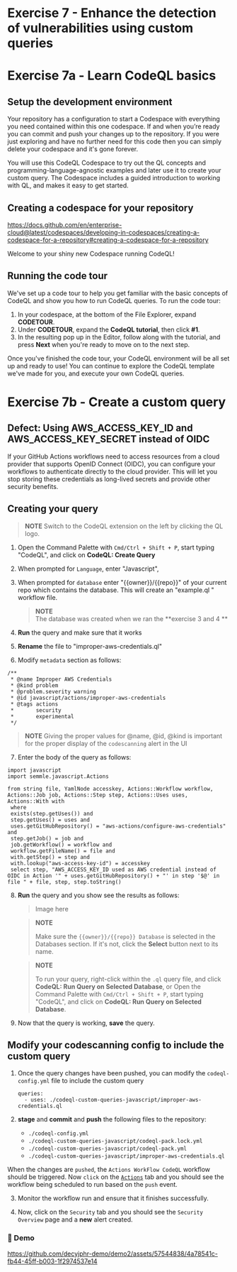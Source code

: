 # Exercise 7 - Enhance the detection of vulnerabilities using custom queries

# Exercise 7a - Learn CodeQL basics

## Setup the development environment
Your repository has a configuration to start a Codespace with everything you need contained within this one codespace. If and when you’re ready you can commit and push your changes up to the repository. If you were just exploring and have no further need for this code then you can simply delete your codespace and it's gone forever.

You will use this CodeQL Codespace to try out the QL concepts and programming-language-agnostic examples and later use it to create your custom query. The Codespace includes a guided introduction to working with QL, and makes it easy to get started.

## Creating a codespace for your repository
https://docs.github.com/en/enterprise-cloud@latest/codespaces/developing-in-codespaces/creating-a-codespace-for-a-repository#creating-a-codespace-for-a-repository

Welcome to your shiny new Codespace running CodeQL! 


## Running the code tour

We've set up a code tour to help you get familiar with the basic concepts of CodeQL and show you how to run CodeQL queries. To run the code tour:

1. In your codespace, at the bottom of the File Explorer, expand **CODETOUR**.
2. Under **CODETOUR**, expand the **CodeQL tutorial**, then click **#1**.
3. In the resulting pop up in the Editor, follow along with the tutorial, and press **Next** when you're ready to move on to the next step.

Once you've finished the code tour, your CodeQL environment will be all set up and ready to use! You can continue to explore the CodeQL template we've made for you, and execute your own CodeQL queries.

# Exercise 7b - Create a custom query

## Defect: Using  AWS_ACCESS_KEY_ID and AWS_ACCESS_KEY_SECRET instead of OIDC
If your GitHub Actions workflows need to access resources from a cloud provider that supports OpenID Connect (OIDC), you can configure your workflows to authenticate directly to the cloud provider. This will let you stop storing these credentials as long-lived secrets and provide other security benefits. 

## Creating your query

> **NOTE**
> Switch to the CodeQL extension on the left by clicking the QL logo.

1. Open the Command Palette with `Cmd/Ctrl + Shift + P`, start typing "CodeQL", and click on **CodeQL: Create Query**

2. When prompted for `Language`, enter  "Javascript", 

3. When prompted for `database` enter "{{owner}}/{{repo}}" of your current repo which contains the database. This will create an "example.ql " workflow file. 

   > **NOTE**    
   > The database was created when we ran the **exercise 3 and 4 ** 

4. **Run** the query and make sure that it works

5. **Rename** the file to "improper-aws-credentials.ql"

6. Modify `metadata` section as follows:
```
/**
 * @name Improper AWS Credentials
 * @kind problem
 * @problem.severity warning
 * @id javascript/actions/improper-aws-credentials
 * @tags actions
 *       security
 *       experimental
 */
```
   > **NOTE**
   > Giving the proper values for @name, @id, @kind is important for the proper display of the `codescanning` alert in the UI

7. Enter the body of the query as follows:

```
import javascript
import semmle.javascript.Actions

from string file, YamlNode accesskey, Actions::Workflow workflow,  Actions::Job job, Actions::Step step, Actions::Uses uses, Actions::With with
 where 
 exists(step.getUses()) and
 step.getUses() = uses and
 uses.getGitHubRepository() = "aws-actions/configure-aws-credentials" and
 step.getJob() = job and
 job.getWorkflow() = workflow and
 workflow.getFileName() = file and
 with.getStep() = step and
 with.lookup("aws-access-key-id") = accesskey
 select step, "AWS_ACCESS_KEY_ID used as AWS credential instead of OIDC in Action '" + uses.getGitHubRepository() + "' in step '$@' in file " + file, step, step.toString()
```

8. **Run** the query and you show see the results as follows:

   > Image here

   > **NOTE**
   >
   > Make sure the `{{owner}}/{{repo}} Database` is selected in the Databases section. If it's not, click the **Select** button next to its name.

   

   > **NOTE**
   >
   > To run your query, right-click within the `.ql` query file, and click **CodeQL: Run Query on Selected Database**, or Open the Command Palette with `Cmd/Ctrl + Shift + P`, start typing "CodeQL", and click on **CodeQL: Run Query on Selected Database**.



9. Now that the query is working, **save** the query.


## Modify your codescanning config to include the custom query

1. Once the query changes have been pushed, you can modify the `codeql-config.yml` file to include the custom query
   ```
   queries:
     - uses: ./codeql-custom-queries-javascript/improper-aws-credentials.ql
   ```


2.  **stage** and **commit** and **push** the following files to the repository:
    - `./codeql-config.yml`
    - `./codeql-custom-queries-javascript/codeql-pack.lock.yml`
    - `./codeql-custom-queries-javascript/codeql-pack.yml`
    - `./codeql-custom-queries-javascript/improper-aws-credentials.ql`
   
When the changes are `pushed`, the `Actions WorkFlow CodeQL` workflow should be triggered. Now `click` on the [`Actions`](../../actions) tab and you should see the workflow being scheduled to run based on the `push` event. 

3. Monitor the workflow run and ensure that it finishes successfully.

4. Now, click on the `Security` tab and you should see the `Security Overview` page and a **new** alert created.


### 🎥 Demo

https://github.com/decyjphr-demo/demo2/assets/57544838/4a78541c-fb44-45ff-b003-1f2974537e14




